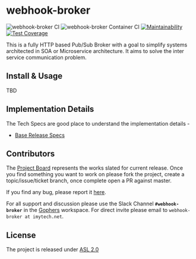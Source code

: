 # webhook-broker

![webhook-broker CI](https://github.com/imyousuf/webhook-broker/workflows/webhook-broker%20CI/badge.svg?branch=main) ![webhook-broker Container CI](https://github.com/imyousuf/webhook-broker/workflows/webhook-broker%20Container%20CI/badge.svg) [![Maintainability](https://api.codeclimate.com/v1/badges/bf5ba73ffe2743c7c7ad/maintainability)](https://codeclimate.com/github/imyousuf/webhook-broker/maintainability)[![Test Coverage](https://api.codeclimate.com/v1/badges/bf5ba73ffe2743c7c7ad/test_coverage)](https://codeclimate.com/github/imyousuf/webhook-broker/test_coverage)

This is a fully HTTP based Pub/Sub Broker with a goal to simplify systems architected in SOA or Microservice architecture. It aims to solve the inter service communication problem.

## Install & Usage

TBD

## Implementation Details

The Tech Specs are good place to understand the implementation details -

* [Base Release Specs](./docs/tech-specs/basic-spec.md)

## Contributors

The [Project Board](https://github.com/imyousuf/webhook-broker/projects/1) represents the works slated for current release. Once you find something you want to work on please fork the project, create a topic/issue/ticket branch, once complete open a PR against master.

If you find any bug, please report it [here](https://github.com/imyousuf/webhook-broker/issues).

For all support and discussion please use the Slack Channel **`#webhook-broker`** in the [Gophers](https://gophers.slack.com/) workspace. For direct invite please email to `webhook-broker at imytech.net`.

## License

The project is released under [ASL 2.0](./LICENSE)

